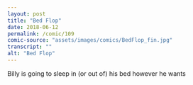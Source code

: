 ```yaml
---
layout: post
title: "Bed Flop"
date: 2018-06-12
permalink: /comic/109
comic-source: "assets/images/comics/BedFlop_fin.jpg"
transcript: ""
alt: "Bed Flop"
---
```


Billy is going to sleep in (or out of) his bed however he wants
